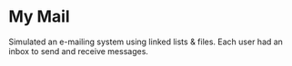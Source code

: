# My Mail

Simulated an e-mailing system using linked lists & files. Each user had an inbox to send and receive messages.
